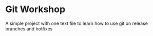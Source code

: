 # Git Workshop

A simple project with one text file to learn how to use git
on release branches and hotfixes  